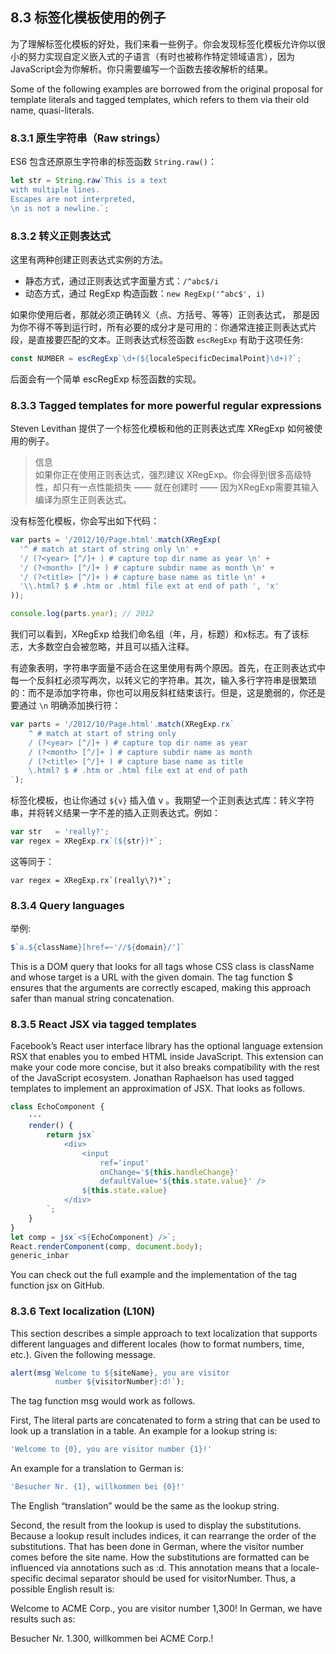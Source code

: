 ## 8.3 标签化模板使用的例子

为了理解标签化模板的好处，我们来看一些例子。你会发现标签化模板允许你以很小的努力实现自定义嵌入式的子语言（有时也被称作特定领域语言），因为JavaScript会为你解析。你只需要编写一个函数去接收解析的结果。

Some of the following examples are borrowed from the original proposal for template literals and tagged templates, which refers to them via their old name, quasi-literals.

### 8.3.1 原生字符串（Raw strings）

ES6 包含还原原生字符串的标签函数 `String.raw()`：

```javascript
let str = String.raw`This is a text
with multiple lines.
Escapes are not interpreted,
\n is not a newline.`;
```

### 8.3.2 转义正则表达式

这里有两种创建正则表达式实例的方法。

- 静态方式，通过正则表达式字面量方式：`/^abc$/i`
- 动态方式，通过 RegExp 构造函数：`new RegExp('^abc$', i)`

如果你使用后者，那就必须正确转义（点、方括号、等等）正则表达式， 那是因为你不得不等到运行时，所有必要的成分才是可用的：你通常连接正则表达式片段，是直接要匹配的文本。正则表达式标签函数 `escRegExp` 有助于这项任务:

```javascript
const NUMBER = escRegExp`\d+(${localeSpecificDecimalPoint}\d+)?`;
```

后面会有一个简单 escRegExp 标签函数的实现。

### 8.3.3 Tagged templates for more powerful regular expressions

Steven Levithan 提供了一个标签化模板和他的正则表达式库 XRegExp 如何被使用的例子。

> 信息	
> 如果你正在使用正则表达式，强烈建议 XRegExp。你会得到很多高级特性，却只有一点性能损失 —— 就在创建时 —— 因为XRegExp需要其输入编译为原生正则表达式。

没有标签化模板，你会写出如下代码：

```javascript
var parts = '/2012/10/Page.html'.match(XRegExp(
  '^ # match at start of string only \n' +
  '/ (?<year> [^/]+ ) # capture top dir name as year \n' +
  '/ (?<month> [^/]+ ) # capture subdir name as month \n' +
  '/ (?<title> [^/]+ ) # capture base name as title \n' +
  '\\.html? $ # .htm or .html file ext at end of path ', 'x'
));

console.log(parts.year); // 2012
```

我们可以看到，XRegExp 给我们命名组（年，月，标题）和x标志。有了该标志，大多数空白会被忽略，并且可以插入注释。

有迹象表明，字符串字面量不适合在这里使用有两个原因。首先，在正则表达式中每一个反斜杠必须写两次，以转义它的字符串。其次，输入多行字符串是很繁琐的：而不是添加字符串，你也可以用反斜杠结束该行。但是，这是脆弱的，你还是要通过 `\n` 明确添加换行符：

```javascript
var parts = '/2012/10/Page.html'.match(XRegExp.rx`
    ^ # match at start of string only
    / (?<year> [^/]+ ) # capture top dir name as year
    / (?<month> [^/]+ ) # capture subdir name as month
    / (?<title> [^/]+ ) # capture base name as title
    \.html? $ # .htm or .html file ext at end of path
`);
```

标签化模板，也让你通过 `${v}` 插入值 v 。我期望一个正则表达式库：转义字符串，并将转义结果一字不差的插入正则表达式。例如：

```javascript
var str   = 'really?';
var regex = XRegExp.rx`(${str})*`;
```

这等同于：

```
var regex = XRegExp.rx`(really\?)*`;
```

### 8.3.4 Query languages

举例:

```javascript
$`a.${className}[href=~'//${domain}/']`
```
This is a DOM query that looks for all <a> tags whose CSS class is className and whose target is a URL with the given domain. The tag function $ ensures that the arguments are correctly escaped, making this approach safer than manual string concatenation.

### 8.3.5 React JSX via tagged templates
Facebook’s React user interface library has the optional language extension RSX that enables you to embed HTML inside JavaScript. This extension can make your code more concise, but it also breaks compatibility with the rest of the JavaScript ecosystem. Jonathan Raphaelson has used tagged templates to implement an approximation of JSX. That looks as follows.

```javascript
class EchoComponent {
    ···
    render() {
        return jsx`
            <div>
                <input
                    ref='input'
                    onChange='${this.handleChange}'
                    defaultValue='${this.state.value}' />
                ${this.state.value}
            </div>
        `;
    }
}
let comp = jsx`<${EchoComponent} />`;
React.renderComponent(comp, document.body);
generic_inbar
```
	
You can check out the full example and the implementation of the tag function jsx on GitHub.

### 8.3.6 Text localization (L10N)

This section describes a simple approach to text localization that supports different languages and different locales (how to format numbers, time, etc.). Given the following message.

```javascript
alert(msg`Welcome to ${siteName}, you are visitor
          number ${visitorNumber}:d!`);
```

The tag function msg would work as follows.

First, The literal parts are concatenated to form a string that can be used to look up a translation in a table. An example for a lookup string is:

```javascript
'Welcome to {0}, you are visitor number {1}!'
```

An example for a translation to German is:

```javascript
'Besucher Nr. {1}, willkommen bei {0}!'
```
The English “translation” would be the same as the lookup string.

Second, the result from the lookup is used to display the substitutions. Because a lookup result includes indices, it can rearrange the order of the substitutions. That has been done in German, where the visitor number comes before the site name. How the substitutions are formatted can be influenced via annotations such as :d. This annotation means that a locale-specific decimal separator should be used for visitorNumber. Thus, a possible English result is:

Welcome to ACME Corp., you are visitor number 1,300!
In German, we have results such as:

Besucher Nr. 1.300, willkommen bei ACME Corp.!